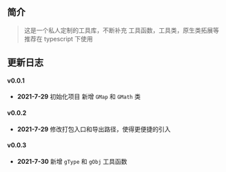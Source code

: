 ## 简介

> 这是一个私人定制的工具库，不断补充 工具函数，工具类，原生类拓展等
> 推荐在 typescript 下使用

## 更新日志

#### v0.0.1

- **2021-7-29** 初始化项目 新增 `GMap` 和 `GMath` 类

#### v0.0.2

- **2021-7-29** 修改打包入口和导出路径，使得更便捷的引入

#### v0.0.3

- **2021-7-30** 新增 `gType` 和 `gObj` 工具函数
